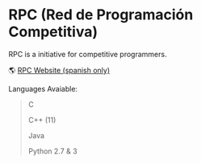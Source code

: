 # RPC (Red de Programación Competitiva)

RPC is a initiative for competitive programmers.

:earth_americas: [RPC Website (spanish only)](http://redprogramacioncompetitiva.org)

Languages Avaiable:

> C
>
> C++ (11)
>
> Java
>
> Python 2.7 & 3
